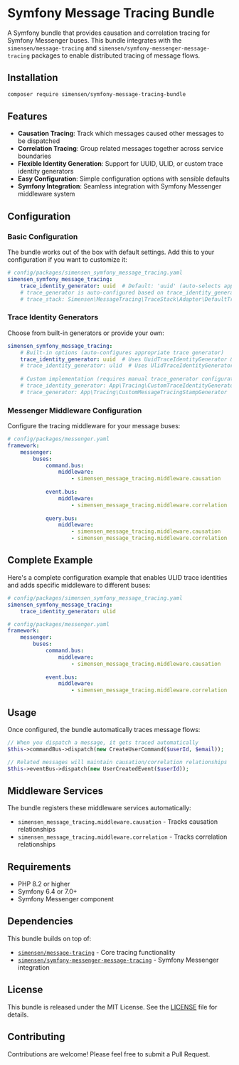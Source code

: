 # Symfony Message Tracing Bundle

A Symfony bundle that provides causation and correlation tracing for Symfony Messenger buses. This bundle integrates with the `simensen/message-tracing` and `simensen/symfony-messenger-message-tracing` packages to enable distributed tracing of message flows.

## Installation

```bash
composer require simensen/symfony-message-tracing-bundle
```

## Features

- **Causation Tracing**: Track which messages caused other messages to be dispatched
- **Correlation Tracing**: Group related messages together across service boundaries
- **Flexible Identity Generation**: Support for UUID, ULID, or custom trace identity generators
- **Easy Configuration**: Simple configuration options with sensible defaults
- **Symfony Integration**: Seamless integration with Symfony Messenger middleware system

## Configuration

### Basic Configuration

The bundle works out of the box with default settings. Add this to your configuration if you want to customize it:

```yaml
# config/packages/simensen_symfony_message_tracing.yaml
simensen_symfony_message_tracing:
    trace_identity_generator: uuid  # Default: 'uuid' (auto-selects appropriate generator)
    # trace_generator is auto-configured based on trace_identity_generator
    # trace_stack: Simensen\MessageTracing\TraceStack\Adapter\DefaultTraceStack  # Optional override
```

### Trace Identity Generators

Choose from built-in generators or provide your own:

```yaml
simensen_symfony_message_tracing:
    # Built-in options (auto-configures appropriate trace generator)
    trace_identity_generator: uuid  # Uses UuidTraceIdentityGenerator & UuidMessageTracingStampGenerator (default)
    # trace_identity_generator: ulid  # Uses UlidTraceIdentityGenerator & UlidMessageTracingStampGenerator
    
    # Custom implementation (requires manual trace_generator configuration)
    # trace_identity_generator: App\Tracing\CustomTraceIdentityGenerator
    # trace_generator: App\Tracing\CustomMessageTracingStampGenerator
```

### Messenger Middleware Configuration

Configure the tracing middleware for your message buses:

```yaml
# config/packages/messenger.yaml
framework:
    messenger:
        buses:
            command.bus:
                middleware:
                    - simensen_message_tracing.middleware.causation
                    
            event.bus:
                middleware:
                    - simensen_message_tracing.middleware.correlation
                    
            query.bus:
                middleware:
                    - simensen_message_tracing.middleware.causation
                    - simensen_message_tracing.middleware.correlation
```

## Complete Example

Here's a complete configuration example that enables ULID trace identities and adds specific middleware to different buses:

```yaml
# config/packages/simensen_symfony_message_tracing.yaml
simensen_symfony_message_tracing:
    trace_identity_generator: ulid

# config/packages/messenger.yaml
framework:
    messenger:
        buses:
            command.bus:
                middleware:
                    - simensen_message_tracing.middleware.causation
                    
            event.bus:
                middleware:
                    - simensen_message_tracing.middleware.correlation
```

## Usage

Once configured, the bundle automatically traces message flows:

```php
// When you dispatch a message, it gets traced automatically
$this->commandBus->dispatch(new CreateUserCommand($userId, $email));

// Related messages will maintain causation/correlation relationships
$this->eventBus->dispatch(new UserCreatedEvent($userId));
```

## Middleware Services

The bundle registers these middleware services automatically:

- `simensen_message_tracing.middleware.causation` - Tracks causation relationships
- `simensen_message_tracing.middleware.correlation` - Tracks correlation relationships

## Requirements

- PHP 8.2 or higher
- Symfony 6.4 or 7.0+
- Symfony Messenger component

## Dependencies

This bundle builds on top of:

- [`simensen/message-tracing`](https://github.com/simensen/simensen-message-tracing) - Core tracing functionality
- [`simensen/symfony-messenger-message-tracing`](https://github.com/simensen/simensen-symfony-messenger-message-tracing) - Symfony Messenger integration

## License

This bundle is released under the MIT License. See the [LICENSE](LICENSE) file for details.

## Contributing

Contributions are welcome! Please feel free to submit a Pull Request.